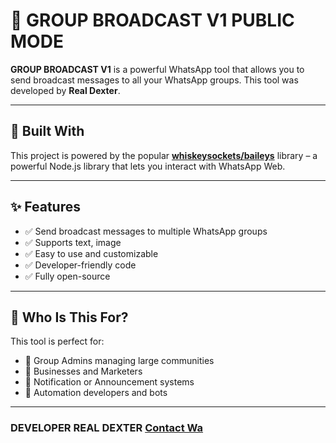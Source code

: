 # 📢 GROUP BROADCAST V1 PUBLIC MODE

**GROUP BROADCAST V1** is a powerful WhatsApp tool that allows you to send broadcast messages to all your WhatsApp groups. This tool was developed by **Real Dexter**.

---

## 🔧 Built With

This project is powered by the popular [**whiskeysockets/baileys**](https://github.com/whiskeysockets/baileys) library – a powerful Node.js library that lets you interact with WhatsApp Web.

---

## ✨ Features

- ✅ Send broadcast messages to multiple WhatsApp groups  
- ✅ Supports text, image
- ✅ Easy to use and customizable  
- ✅ Developer-friendly code  
- ✅ Fully open-source

---

## 🎯 Who Is This For?

This tool is perfect for:

- 🔹 Group Admins managing large communities  
- 🔹 Businesses and Marketers  
- 🔹 Notification or Announcement systems  
- 🔹 Automation developers and bots  

---

### DEVELOPER REAL DEXTER [**Contact Wa**](https://wa.me/message/DR336V5ADAZRJ1) 
